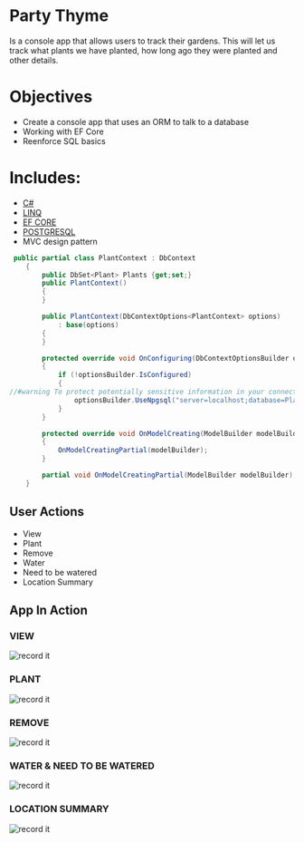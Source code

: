 # Party Thyme
Is a console app that allows users to track their gardens. This will let us track what plants we have planted, how long ago they were planted and other details.

# Objectives

- Create a console app that uses an ORM to talk to a database
- Working with EF Core
- Reenforce SQL basics

# Includes: 

- [C#](https://docs.microsoft.com/en-us/dotnet/csharp/)
- [LINQ](https://docs.microsoft.com/en-us/dotnet/csharp/programming-guide/concepts/linq/)
- [EF CORE](https://docs.microsoft.com/en-us/ef/core/)
- [POSTGRESQL](https://www.postgresql.org/)
- MVC design pattern

```C#
 public partial class PlantContext : DbContext
    {
        public DbSet<Plant> Plants {get;set;}
        public PlantContext()
        {
        }

        public PlantContext(DbContextOptions<PlantContext> options)
            : base(options)
        {
        }

        protected override void OnConfiguring(DbContextOptionsBuilder optionsBuilder)
        {
            if (!optionsBuilder.IsConfigured)
            {
//#warning To protect potentially sensitive information in your connection string, you should move it out of source code. See http://go.microsoft.com/fwlink/?LinkId=723263 for guidance on storing connection strings.
                optionsBuilder.UseNpgsql("server=localhost;database=PlantDatabase");
            }
        }

        protected override void OnModelCreating(ModelBuilder modelBuilder)
        {
            OnModelCreatingPartial(modelBuilder);
        }

        partial void OnModelCreatingPartial(ModelBuilder modelBuilder);
    }
 ```
 
## User Actions

- View
- Plant
- Remove
- Water
- Need to be watered
- Location Summary

## App In Action

### VIEW
![record it](http://g.recordit.co/gXmrMoRIDf.gif)

### PLANT
![record it](http://g.recordit.co/CX2YTzDhyN.gif)

### REMOVE
![record it](http://g.recordit.co/SjUOkdIANb.gif)

### WATER & NEED TO BE WATERED
![record it](http://g.recordit.co/K6S6EwQCFW.gif)

### LOCATION SUMMARY
![record it](http://g.recordit.co/LB0pFXeu63.gif)
